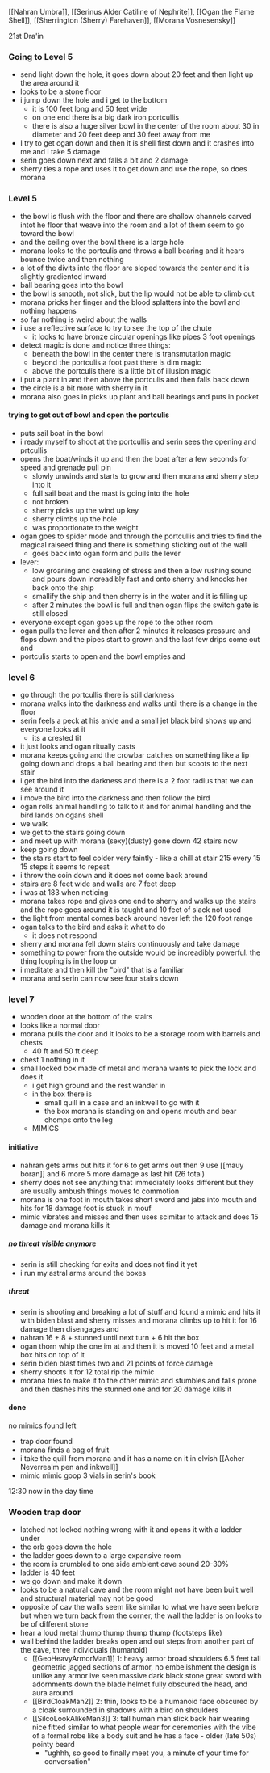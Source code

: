 [[Nahran Umbra]], [[Serinus Alder Catiline of Nephrite]], [[Ogan the Flame Shell]], [[Sherrington (Sherry) Farehaven]], [[Morana Vosnesensky]]

21st Dra'in
### Going to Level 5 
- send light down the hole, it goes down about 20 feet and then light up the area around it
- looks to be a stone floor
- i jump down the hole and i get to the bottom
	- it is 100 feet long and 50 feet wide
	- on one end there is a big dark iron portcullis
	- there is also a huge silver bowl in the center of the room about 30 in diameter and 20 feet deep and 30 feet away from me
- I try to get ogan down and then it is shell first down and it crashes into me and i take 5 damage
- serin goes down next and falls a bit and 2 damage
- sherry ties a rope and uses it to get down and use the rope, so does morana


### Level 5
- the bowl is flush with the floor and there are shallow channels carved intot he floor that weave into the room and a lot of them seem to go toward the bowl
- and the ceiling over the bowl there is a large hole
- morana looks to the portculis and throws a ball bearing and it hears bounce twice and then nothing
- a lot of the divits into the floor are sloped towards the center and it is slightly gradiented inward
- ball bearing goes into the bowl
- the bowl is smooth, not slick, but the lip would not be able to climb out
- morana pricks her finger and the blood splatters into the bowl and nothing happens
- so far nothing is weird about the walls
- i use a reflective surface to try to see the top of the chute
	- it looks to have bronze circular openings like pipes 3 foot openings
- detect magic is done and notice three things:
	- beneath the bowl in the center there is transmutation magic
	- beyond the portculis a foot past there is dim magic
	- above the portculis there is a little bit of illusion magic
- i put a plant in and then above the portculis and then falls back down
- the circle is a bit more with sherry in it
- morana also goes in picks up plant and ball bearings and puts in pocket

#### trying to get out of bowl and open the portculis
- puts sail boat in the bowl 
- i ready myself to shoot at the portcullis and serin sees the opening and prtcullis
- opens the boat/winds it up and then the boat after a few seconds for speed and grenade pull pin
	- slowly unwinds and starts to grow and then morana and sherry step into it
	- full sail boat and the mast is going into the hole
	- not broken
	- sherry picks up the wind up key 
	- sherry climbs up the hole 
	- was proportionate to the weight
- ogan goes to spider mode and through the portcullis and tries to find the magical raiseed thing and there is something sticking out of the wall
	- goes back into ogan form and pulls the lever
- lever:
	- low groaning and creaking of stress and then a low rushing sound and pours down increadibly fast and onto sherry and knocks her back onto the ship
	- smallify the ship and then sherry is in the water and it is filling up 
	- after 2 minutes the bowl is full and then ogan flips the switch gate is still closed
- everyone except ogan goes up the rope to the other room
- ogan pulls the lever and then after 2 minutes it releases pressure and flops down and the pipes start to grown and the last few drips come out and 
- portculis starts to open and the bowl empties and 


### level 6
- go through the portcullis there is still darkness
- morana walks into the darkness and walks until there is a change in the floor
- serin feels a peck at his ankle and a small jet black bird shows up and everyone looks at it
	- its a crested tit
- it just looks and ogan ritually casts 
- morana keeps going and the crowbar catches on something like a lip going down and drops a ball bearing and then but scoots to the next stair
- i get the bird into the darkness and there is a 2 foot radius that we can see around it
- i move the bird into the darkness and then follow the bird
- ogan rolls animal handling to talk to it and for animal handling and the bird lands on ogans shell 
- we walk
- we get to the stairs going down
- and meet up with morana (sexy)(dusty) gone down 42 stairs now
- keep going down
- the stairs start to feel colder very faintly - like a chill at stair 215 every 15 15 steps it seems to repeat
- i throw the coin down and it does not come back around 
- stairs are 8 feet wide and walls are 7 feet deep
- i was at 183 when noticing
- morana takes rope and gives one end to sherry and walks up the stairs and the rope goes around it is taught and 10 feet of slack not used
- the light from mental comes back around never left the 120 foot range
- ogan talks to the bird and asks it what to do
	- it does not respond
- sherry and morana fell down stairs continuously and take damage
- something to power from the outside would be increadibly powerful. the thing looping is in the loop or 
- i meditate and then kill the "bird" that is a familiar 
- morana and serin can now see four stairs down

### level 7
- wooden door at the bottom of the stairs
- looks like a normal door
- morana pulls the door and it looks to be a storage room with barrels and chests
	- 40 ft and 50 ft deep
- chest 1 nothing in it
- small locked box made of metal and morana wants to pick the lock and does it 
	- i get high ground and the rest wander in
	- in the box there is 
		- small quill in a case and an inkwell to go with it
		- the box morana is standing on and opens mouth and bear chomps onto the leg
	- MIMICS

#### initiative
- nahran gets arms out hits it for 6 to get arms out then 9 use [[mauy boran]] and 6 more 5 more damage as last hit (26 total)
- sherry does not see anything that immediately looks different but they are usually ambush things moves to commotion
- morana is one foot in mouth takes short sword and jabs into mouth and hits for 18 damage foot is stuck in mouf
- mimic vibrates and misses and then uses scimitar to attack and does 15 damage and morana kills it

##### no threat visible anymore
- serin is still checking for exits and does not find it yet
- i run my astral arms around the boxes 

##### threat
- serin is shooting and breaking a lot of stuff and found a mimic and hits it with biden blast and sherry misses and morana climbs up to hit it for 16 damage then disengages and 
-  nahran 16 + 8 + stunned until next turn + 6 hit the box 
- ogan thorn whip the one im at and then it is moved 10 feet and a metal box hits on top of it
- serin biden blast times two and 21 points of force damage
- sherry shoots it for 12 total rip the mimic
- morana tries to make it to the other mimic and stumbles and falls prone and then dashes hits the stunned one and for 20 damage kills it

#### done
no mimics found left 
- trap door found
- morana finds a bag of fruit 
- i take the quill from morana and it has a name on it in elvish [[Acher Neverrealm pen and inkwell]]
- mimic mimic goop 3 vials in serin's book

12:30 now in the day time

### Wooden trap door
- latched not locked nothing wrong with it and opens it with a ladder under
- the orb goes down the hole
- the ladder goes down to a large expansive room
- the room is crumbled to one side ambient cave sound 20-30%
- ladder is 40 feet 
- we go down and make it down
- looks to be a natural cave and the room might not have been built well and structural material may not be good
- opposite of cav the walls seem like similar to what we have seen before but when we turn back from the corner, the wall the ladder is on looks to be of different stone
- hear a loud metal thump thump thump thump (footsteps like)
- wall behind the ladder breaks open and out steps from another part of the cave, three individuals (humanoid) 
	- [[GeoHeavyArmorMan1]] 1: heavy armor broad shoulders 6.5 feet tall geometric jagged sections of armor, no embelishment the design is unlike any armor ive seen massive dark black stone great sword with adornments down the blade helmet fully obscured the head, and aura around
	- [[BirdCloakMan2]] 2: thin, looks to be a humanoid face obscured by a cloak surrounded in shadows with a bird on shoulders
	- [[SilcoLookAlikeMan3]] 3: tall human man slick back hair wearing nice fitted similar to what people wear for ceremonies with the vibe of a formal robe like a body suit and he has a face - older (late 50s) pointy beard 
		- "ughhh, so good to finally meet you, a minute of your time for conversation"



